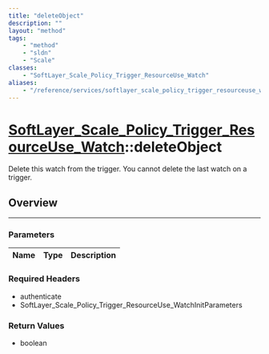 ```yaml
---
title: "deleteObject"
description: ""
layout: "method"
tags:
    - "method"
    - "sldn"
    - "Scale"
classes:
    - "SoftLayer_Scale_Policy_Trigger_ResourceUse_Watch"
aliases:
    - "/reference/services/softlayer_scale_policy_trigger_resourceuse_watch/deleteObject"
---
```

# [SoftLayer_Scale_Policy_Trigger_ResourceUse_Watch](/reference/services/SoftLayer_Scale_Policy_Trigger_ResourceUse_Watch)::deleteObject

Delete this watch from the trigger. You cannot delete the last watch on a trigger. 


## Overview 


-----

### Parameters 
|Name | Type | Description |
| --- | --- | --- |


### Required Headers
* authenticate
* SoftLayer_Scale_Policy_Trigger_ResourceUse_WatchInitParameters


### Return Values
* boolean




